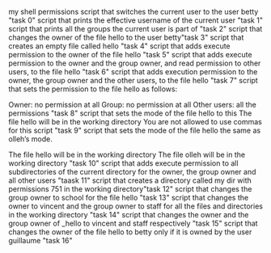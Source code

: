 my shell permissions
script that switches the current user to the user betty "task 0"
script that prints the effective username of the current user "task 1"
script that prints all the groups the current user is part of "task 2"
script that changes the owner of the file hello to the user betty"task 3"
script that creates an empty file called hello "task 4"
script that adds execute permission to the owner of the file hello "task 5"
script that adds execute permission to the owner and the group owner, and read permission to other users, to the file hello "task 6"
script that adds execution permission to the owner, the group owner and the other users, to the file hello "task 7"
script that sets the permission to the file hello as follows:

Owner: no permission at all
Group: no permission at all
Other users: all the permissions "task 8"
script that sets the mode of the file hello to this The file hello will be in the working directory
You are not allowed to use commas for this script "task 9"
 script that sets the mode of the file hello the same as olleh’s mode.

The file hello will be in the working directory
The file olleh will be in the working directory "task 10"
script that adds execute permission to all subdirectories of the current directory for the owner, the group owner and all other users "taask 11"
script that creates a directory called my dir with permissions 751 in the working directory"task 12"
script that changes the group owner to school for the file hello "task 13"
script that changes the owner to vincent and the group owner to staff for all the files and directories in the working directory "task 14"
script that changes the owner and the group owner of _hello to vincent and staff respectively "task 15"
script that changes the owner of the file hello to betty only if it is owned by the user guillaume "task 16"
